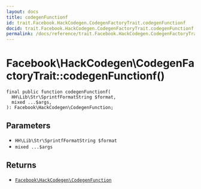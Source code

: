 ```yaml
---
layout: docs
title: codegenFunctionf
id: trait.Facebook.HackCodegen.CodegenFactoryTrait.codegenFunctionf
docid: trait.Facebook.HackCodegen.CodegenFactoryTrait.codegenFunctionf
permalink: /docs/reference/trait.Facebook.HackCodegen.CodegenFactoryTrait.codegenFunctionf/
---
```

# Facebook\\HackCodegen\\CodegenFactoryTrait::codegenFunctionf()




``` Hack
final public function codegenFunctionf(
  HH\Lib\Str\SprintfFormatString $format,
  mixed ...$args,
): Facebook\HackCodegen\CodegenFunction;
```




## Parameters




* ` HH\Lib\Str\SprintfFormatString $format `
* ` mixed ...$args `




## Returns




- [` Facebook\HackCodegen\CodegenFunction `](<class.Facebook.HackCodegen.CodegenFunction.md>)